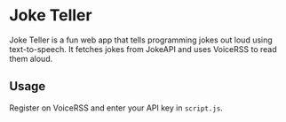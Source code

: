 # Joke Teller

Joke Teller is a fun web app that tells programming jokes out loud using text-to-speech. It fetches jokes from JokeAPI and uses VoiceRSS to read them aloud.

## Usage

Register on VoiceRSS and enter your API key in `script.js`.
